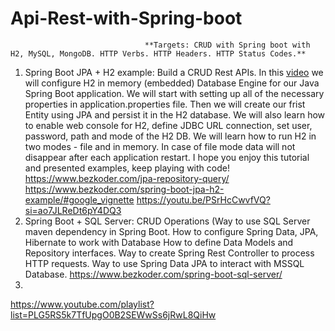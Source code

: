 # Api-Rest-with-Spring-boot
                                  **Targets: CRUD with Spring boot with H2, MySQL, MongoDB. HTTP Verbs. HTTP Headers. HTTP Status Codes.**
1. Spring Boot JPA + H2 example: Build a CRUD Rest APIs.  In this [video](https://youtu.be/9ME94z46fsU?si=CQOBlSaPJBa5AzfF)  we will configure H2 in memory (embedded) Database Engine for our Java Spring Boot application. We will start with setting up all of the necessary properties in application.properties file. Then we will create our frist Entity using JPA and persist it in the H2 database. We will also learn how to enable web console for H2, define JDBC URL connection, set user, password, path and mode of the H2 DB. We will learn how to run H2 in two modes - file and in memory. In case of file mode data will not disappear after each application restart. I hope you enjoy this tutorial and presented examples, keep playing with code!  
https://www.bezkoder.com/jpa-repository-query/
https://www.bezkoder.com/spring-boot-jpa-h2-example/#google_vignette
https://youtu.be/PSrHcCwvfVQ?si=ao7JLReDt6pY4DQ3
2. Spring Boot + SQL Server: CRUD Operations (Way to use SQL Server maven dependency in Spring Boot. How to configure Spring Data, JPA,  Hibernate to work with Database
How to define Data Models and Repository interfaces. Way to create Spring Rest Controller to process HTTP requests. Way to use Spring Data JPA to interact with MSSQL Database. https://www.bezkoder.com/spring-boot-sql-server/ 
3. 
https://www.youtube.com/playlist?list=PLG5RS5k7TfUpgO0B2SEWwSs6jRwL8QiHw
